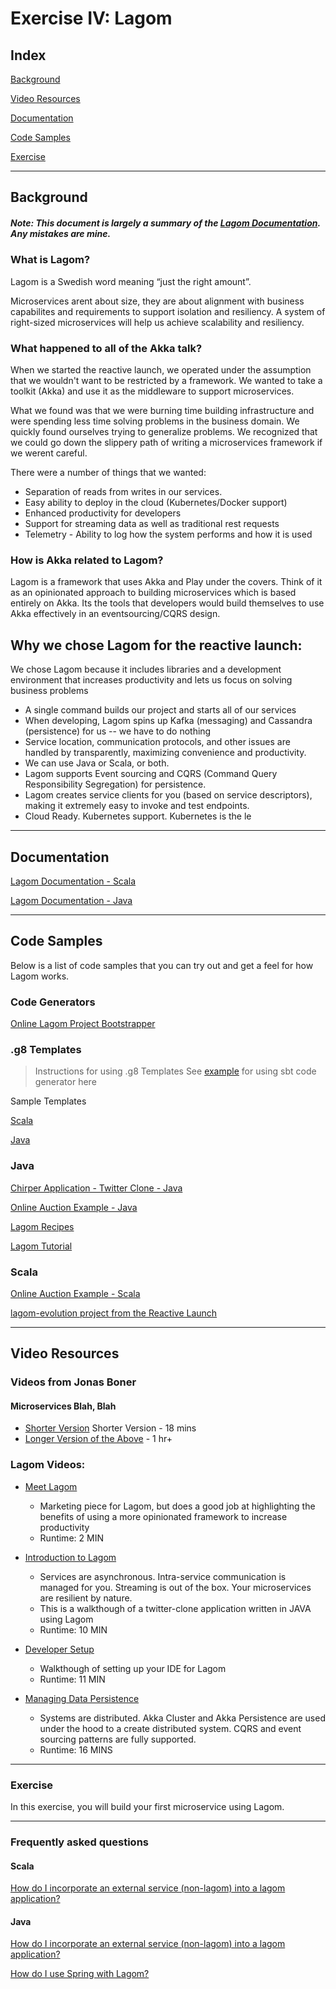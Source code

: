 # Exercise IV:  Lagom

## Index
[Background](#background)

[Video Resources](#video-resources)

[Documentation](#documentation)

[Code Samples](#code-samples)

[Exercise](#exercise)

---

## Background
##### Note:  This document is largely a summary of the [Lagom Documentation]().  Any mistakes are mine.

### What is Lagom? 

Lagom is a Swedish word meaning “just the right amount”.

Microservices arent about size, they are about alignment with business capabilites and requirements to support isolation and resiliency. A system of right-sized microservices will help us achieve scalability and resiliency.

### What happened to all of the Akka talk?

When we started the reactive launch, we operated under the assumption that we wouldn't want to be restricted by a framework.  We wanted to take a toolkit (Akka) and use it as the middleware to support microservices.

What we found was that we were burning time building infrastructure and were spending less time solving problems in the business domain.  We quickly found ourselves trying to generalize problems. We recognized that we could go down the slippery path of writing a microservices framework if we werent careful.

There were a number of things that we wanted:
- Separation of reads from writes in our services.
- Easy ability to deploy in the cloud (Kubernetes/Docker support)
- Enhanced productivity for developers
- Support for streaming data as well as traditional rest requests
- Telemetry - Ability to log how the system performs and how it is used

### How is Akka related to Lagom?

Lagom is a framework that uses Akka and Play under the covers.  Think of it as an opinionated approach to building microservices which is based entirely on Akka.  Its the tools that developers would build themselves to use Akka effectively in an eventsourcing/CQRS design. 

## Why we chose Lagom for the reactive launch:

We chose Lagom because it includes libraries and a development environment that increases productivity and lets us focus on solving business problems

- A single command builds our project and starts all of our services
- When developing, Lagom spins up Kafka (messaging) and Cassandra (persistence) for us -- we have to do nothing
- Service location, communication protocols, and other issues are handled by transparently, maximizing convenience and productivity.  
- We can use Java or Scala, or both.  
- Lagom supports Event sourcing and CQRS (Command Query Responsibility Segregation) for persistence.
- Lagom creates service clients for you (based on service descriptors), making it extremely easy to invoke and test endpoints.
- Cloud Ready.  Kubernetes support.  Kubernetes is the le

---
## Documentation
[Lagom Documentation - Scala](https://www.lagomframework.com/documentation/1.4.x/scala/Home.html)

[Lagom Documentation - Java](https://www.lagomframework.com/documentation/1.4.x/java/Home.html)

---
## Code Samples
Below is a list of code samples that you can try out and get a feel for how Lagom works.

### Code Generators
[Online Lagom Project Bootstrapper](https://developer.lightbend.com/start/?group=lagom&project=lagom-java-maven)

### .g8 Templates
> Instructions for using .g8 Templates
> See [example](/examples/lagom/using-g8-lagom.md) for using sbt code generator here

Sample Templates

[Scala](https://github.com/lagom/lagom-scala.g8)

[Java](https://github.com/lagom/lagom-java.g8)


### Java
[Chirper Application - Twitter Clone - Java](https://github.com/lagom/lagom-java-chirper-example)

[Online Auction Example - Java](https://github.com/lagom/online-auction-java)

[Lagom Recipes](https://github.com/lagom/lagom-recipes)

[Lagom Tutorial](https://github.com/eugenp/tutorials/tree/master/lagom)

### Scala
[Online Auction Example - Scala](https://github.com/lagom/online-auction-scala)

[lagom-evolution project from the Reactive Launch]()

---
## Video Resources
### Videos from Jonas Boner
#### Microservices Blah, Blah
- [Shorter Version](https://www.youtube.com/watch?v=9gLrCPVrXo4) 
Shorter Version - 18 mins 
- [Longer Version of the Above](https://www.youtube.com/watch?v=DRK7WYNh6AA) - 1 hr+

### Lagom Videos:

- [Meet Lagom](https://youtu.be/d1jT0UOVx9U)
  - Marketing piece for Lagom, but does a good job at highlighting the benefits of using a more opinionated framework to increase productivity
  - Runtime:  2 MIN

- [Introduction to Lagom](https://youtu.be/D9y2Ex3NN34)
  - Services are asynchronous. Intra-service communication is managed for you. Streaming is out of the box. Your microservices are resilient by nature.
  - This is a walkthough of a twitter-clone application written in JAVA using Lagom
  - Runtime: 10 MIN
  
- [Developer Setup](https://youtu.be/1cOqYMe-Zm0)
  - Walkthough of setting up your IDE for Lagom
  - Runtime: 11 MIN

- [Managing Data Persistence](https://youtu.be/yj581pSRflQ)
  - Systems are distributed. Akka Cluster and Akka Persistence are used under the hood to a create distributed system. CQRS and event sourcing patterns are fully supported. 
   - Runtime: 16 MINS
---
### Exercise

In this exercise, you will build your first microservice using Lagom.  

----
### Frequently asked questions
#### Scala
[How do I incorporate an external service (non-lagom) into a lagom application?](https://www.lagomframework.com/documentation/1.4.x/scala/IntegratingNonLagom.html)

#### Java
[How do I incorporate an external service (non-lagom) into a lagom application?](https://www.lagomframework.com/documentation/1.4.x/java/IntegratingNonLagom.html)

[How do I use Spring with Lagom?]()
